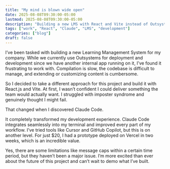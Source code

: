 ```yaml
---
title: "My mind is blown wide open"
date: 2025-08-08T09:30:00-05:00
lastmod: 2025-08-08T09:30:00-05:00
description: "Building a new LMS with React and Vite instead of Outsystems, and how Claude Code helped me overcome imposter syndrome and rapidly prototype a working version."
tags: ["work", "React", "Claude", "LMS", "development"]
categories: ["blog"]
draft: false
---
```


I’ve been tasked with building a new Learning Management System for my company. While we currently use Outsystems for deployment and development since we have another internal app running on it, I’ve found it frustrating to work with. Compilation is slow, the codebase is difficult to manage, and extending or customizing content is cumbersome.

So I decided to take a different approach for this project and build it with React.js and Vite. At first, I wasn’t confident I could deliver something the team would actually want. I struggled with imposter syndrome and genuinely thought I might fail.

That changed when I discovered Claude Code.

It completely transformed my development experience. Claude Code integrates seamlessly into my terminal and improved every part of my workflow. I’ve tried tools like Cursor and GitHub Copilot, but this is on another level. For just $20, I had a prototype deployed on Vercel in two weeks, which is an incredible value.

Yes, there are some limitations like message caps within a certain time period, but they haven’t been a major issue. I’m more excited than ever about the future of this project and can’t wait to demo what I’ve built.
